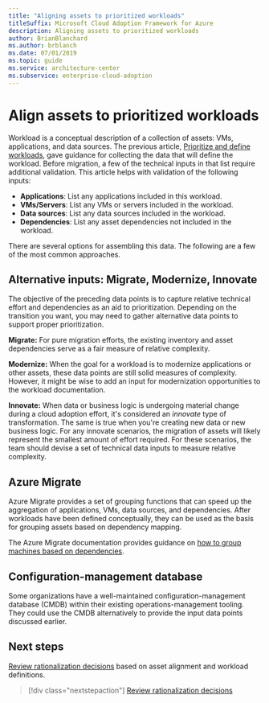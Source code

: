 ```yaml
---
title: "Aligning assets to prioritized workloads"
titleSuffix: Microsoft Cloud Adoption Framework for Azure
description: Aligning assets to prioritized workloads
author: BrianBlanchard
ms.author: brblanch
ms.date: 07/01/2019
ms.topic: guide
ms.service: architecture-center
ms.subservice: enterprise-cloud-adoption
---
```


# Align assets to prioritized workloads

Workload is a conceptual description of a collection of assets: VMs, applications, and data sources. The previous article, [Prioritize and define workloads](./workloads.md), gave guidance for collecting the data that will define the workload. Before migration, a few of the technical inputs in that list require additional validation. This article helps with validation of the following inputs:

- **Applications**: List any applications included in this workload.
- **VMs/Servers**: List any VMs or servers included in the workload.
- **Data sources**: List any data sources included in the workload.
- **Dependencies**: List any asset dependencies not included in the workload.

There are several options for assembling this data. The following are a few of the most common approaches.

## Alternative inputs: Migrate, Modernize, Innovate

The objective of the preceding data points is to capture relative technical effort and dependencies as an aid to prioritization. Depending on the transition you want, you may need to gather alternative data points to support proper prioritization.

**Migrate:** For pure migration efforts, the existing inventory and asset dependencies serve as a fair measure of relative complexity.

**Modernize:** When the goal for a workload is to modernize applications or other assets, these data points are still solid measures of complexity. However, it might be wise to add an input for modernization opportunities to the workload documentation.

**Innovate:** When data or business logic is undergoing material change during a cloud adoption effort, it's considered an *innovate* type of transformation. The same is true when you're creating new data or new business logic. For any innovate scenarios, the migration of assets will likely represent the smallest amount of effort required. For these scenarios, the team should devise a set of technical data inputs to measure relative complexity.

## Azure Migrate

Azure Migrate provides a set of grouping functions that can speed up the aggregation of applications, VMs, data sources, and dependencies. After workloads have been defined conceptually, they can be used as the basis for grouping assets based on dependency mapping.

The Azure Migrate documentation provides guidance on [how to group machines based on dependencies](https://docs.microsoft.com/azure/migrate/how-to-create-group-machine-dependencies).

## Configuration-management database

Some organizations have a well-maintained configuration-management database (CMDB) within their existing operations-management tooling. They could use the CMDB alternatively to provide the input data points discussed earlier.

## Next steps

[Review rationalization decisions](./review-rationalization.md) based on asset alignment and workload definitions.

> [!div class="nextstepaction"]
> [Review rationalization decisions](./review-rationalization.md)
